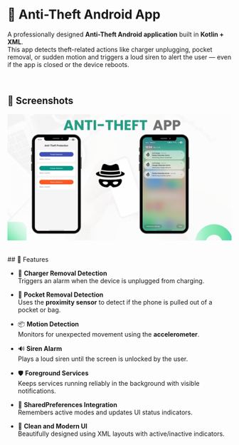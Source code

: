 # 🔐 Anti-Theft Android App

A professionally designed **Anti-Theft Android application** built in **Kotlin + XML**.  
This app detects theft-related actions like charger unplugging, pocket removal, or sudden motion and triggers a loud siren to alert the user — even if the app is closed or the device reboots.

<br>

## 📸 Screenshots
![Main Screen](anti_ss.jpg)


<br>
## 🚀 Features

- 🔌 **Charger Removal Detection**  
  Triggers an alarm when the device is unplugged from charging.

- 👖 **Pocket Removal Detection**  
  Uses the **proximity sensor** to detect if the phone is pulled out of a pocket or bag.

- 📦 **Motion Detection**  
  Monitors for unexpected movement using the **accelerometer**.

- 🔊 **Siren Alarm**  
  Plays a loud siren until the screen is unlocked by the user.

- 🛡️ **Foreground Services**  
  Keeps services running reliably in the background with visible notifications.

- 📲 **SharedPreferences Integration**  
  Remembers active modes and updates UI status indicators.

- 🎨 **Clean and Modern UI**  
  Beautifully designed using XML layouts with active/inactive indicators.


